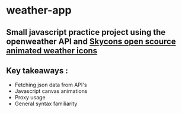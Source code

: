 # weather-app

## Small javascript practice project using the openweather API and [Skycons open scource animated weather icons](https://darkskyapp.github.io/skycons/)

## Key takeaways : 
* Fetching json data from API's
* Javascript canvas animations
* Proxy usage
* General syntax familiarity
